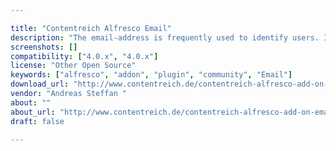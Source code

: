 ```yaml
---

title: "Contentreich Alfresco Email"
description: "The email-address is frequently used to identify users. In general, the users know it better than a username such as \\\"asteffan123\\\". Using the email-address for identification reduces the chance to enter wrong credentials during the login process. Besides, it supports better realization of the use case \\\"Forgot password\\\". An out-of-the-box installation does not really honour the the email as a primary user identifier for various reasons. In enterprise environments, it is common to have other external authentication systems in place (e.g. Active Directory) where an application like Alfresco is not granted permissions to change data. In such a scenario, realizing the \\\"forgot password\\\" use case may prove to be difficult."
screenshots: []
compatibility: ["4.0.x", "4.0.x"]
license: "Other Open Source"
keywords: ["alfresco", "addon", "plugin", "community", "Email"]
download_url: "http://www.contentreich.de/contentreich-alfresco-add-on-email"
vendor: "Andreas Steffan ‌"
about: ""
about_url: "http://www.contentreich.de/contentreich-alfresco-add-on-email"
draft: false

---
```

